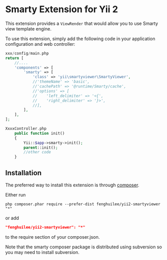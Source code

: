 Smarty Extension for Yii 2
==========================

This extension provides a `ViewRender` that would allow you to use Smarty view template engine.

To use this extension, simply add the following code in your application configuration and web controller:

```php
xxx/config/main.php
return [
    //....
    'components' => [
        'smarty' => [
            'class' => 'yii\smartyviewer\SmartyViewer',
            //'themeName' => 'basic',
            //'cachePath' => '@runtime/Smarty/cache',
            //'options' => [
            //    'left_delimiter' => '<{',
            //    'right_delimiter' => '}>',
            //],
        ],
    ],
];

XxxxController.php
    public function init()
    {
        Yii::$app->smarty->init();
        parent::init();
        //other code
    }
```

Installation
------------

The preferred way to install this extension is through [composer](http://getcomposer.org/download/).

Either run

```
php composer.phar require --prefer-dist fenghuilee/yii2-smartyviewer "*"
```

or add

```json
"fenghuilee/yii2-smartyviewer": "*"
```

to the require section of your composer.json.

Note that the smarty composer package is distributed using subversion so you may need to install subversion.

